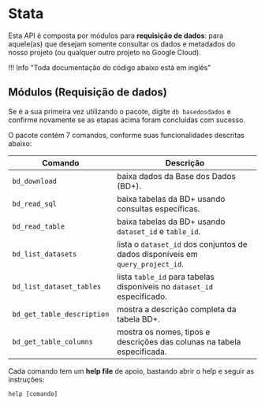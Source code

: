
# Stata

Esta API é composta por módulos para **requisição de dados**: para aquele(as) que desejam
  somente consultar os dados e metadados do nosso projeto (ou qualquer outro
  projeto no Google Cloud).

!!! Info "Toda documentação do código abaixo está em inglês"

## Módulos (Requisição de dados)

Se é a sua primeira vez utilizando o pacote, digite ```db basedosdados``` e confirme novamente se as etapas acima foram concluídas com sucesso.

O pacote contém 7 comandos, conforme suas funcionalidades descritas abaixo:

| __Comando__               | __Descrição__                                                                  |
|---------------------------|--------------------------------------------------------------------------------|
| `bd_download`             | baixa dados da Base dos Dados (BD+).                                           |
| `bd_read_sql`             | baixa tabelas da BD+ usando consultas específicas.                             |
| `bd_read_table`           | baixa tabelas da BD+ usando `dataset_id` e `table_id`.                         |
| `bd_list_datasets`        | lista o `dataset_id` dos conjuntos de dados disponíveis em `query_project_id`. |
| `bd_list_dataset_tables`  | lista `table_id` para tabelas disponíveis no `dataset_id` especificado.        |
| `bd_get_table_description`| mostra a descrição completa da tabela BD+.                                     |
| `bd_get_table_columns`    | mostra os nomes, tipos e descrições das colunas na tabela especificada.        |

Cada comando tem um __help file__ de apoio, bastando abrir o help e seguir as instruções:

```
help [comando]
```
